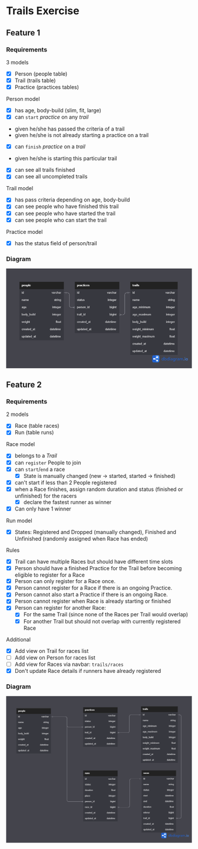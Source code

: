 # Trails Exercise
## Feature 1
### Requirements
3 models
 - [x] Person (people table)
 - [x] Trail (trails table)
 - [x] Practice (practices tables)

Person model
 - [x] has age, body-build (slim, fit, large)
 - [x] can `start` *practice* on any *trail*
 - given he/she has passed the criteria of a trail
 - given he/she is not already starting a practice on a trail
 - [x] can `finish` *practice* on a *trail*
 - given he/she is starting this particular trail
 - [x] can see all trails finished
 - [x] can see all uncompleted trails

Trail model
 - [x] has pass criteria depending on age, body-build
 - [x] can see people who have finished this trail
 - [x] can see people who have started the trail
 - [x] can see people who can start the trail

Practice model
 - [x] has the status field of person/trail

### Diagram
![Diagram](src/trails_diagram.png)

## Feature 2

### Requirements
2 models
- [x] Race (table races)
- [x] Run (table runs)

Race model
- [x] belongs to a *Trail*
- [x] can `register` People to join
- [x] can `start`/`end` a race
  - [x] State is manually changed (new → started, started → finished)
- [x] can't start if less than 2 People registered
- [x] when a Race finishes, assign random duration and status (finished or unfinished) for the racers
  - [x] declare the fastest runner as winner
- [x] Can only have 1 winner

Run model
- [x] States: Registered and Dropped (manually changed), Finished and Unfinished (randomly assigned when Race has ended)

Rules
- [x] Trail can have multiple Races but should have different time slots
- [x] Person should have a finished Practice for the Trail before becoming eligible to register for a Race
- [x] Person can only register for a Race once.
- [x] Person cannot register for a Race if there is an ongoing Practice.
- [x] Person cannot also start a Practice if there is an ongoing Race.
- [x] Person cannot register when Race is already starting or finished
- [x] Person can register for another Race:
  - [x] For the same Trail (since none of the Races per Trail would overlap)
  - [x] For another Trail but should not overlap with currently registered Race

Additional
- [x] Add view on Trail for races list
- [ ] Add view on Person for races list
- [ ] Add view for Races via navbar: `trails/races`
- [x] Don't update Race details if runners have already registered

### Diagram
![Diagram 2](src/trails_diagram_2.png)

